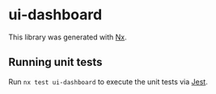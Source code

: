 # ui-dashboard

This library was generated with [Nx](https://nx.dev).

## Running unit tests

Run `nx test ui-dashboard` to execute the unit tests via [Jest](https://jestjs.io).

